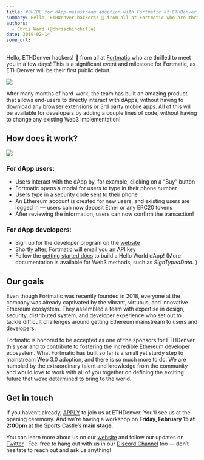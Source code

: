 ```yaml
---
title: #BUIDL for dApp mainstream adoption with Fortmatic at ETHDenver 2019
summary: Hello, ETHDenver hackers! 👋 from all at Fortmatic who are thrilled to meet you in a few days! This is a significant event and milestone for Fortmatic, as ETHDenver will be their first public debut. After many months of hard-work, the team has built an amazing product that allows end-users to directly interact with dApps, without having to download any browser extensions or 3rd party mobile apps. All of this will be available for developers by adding a couple lines of code, without having to cha
authors:
  - Chris Ward (@chrischinchilla)
date: 2019-02-14
some_url: 
---
```


Hello, ETHDenver hackers! 👋 from all at
[Fortmatic](https://fortmatic.com/)
who are thrilled to meet you in a few days! This is a significant event and milestone for Fortmatic, as ETHDenver will be their first public debut.

![](https://api.kauri.io:443/ipfs/QmT8M1Qz1e6MTZHY8saTKH3Aga1dXC1nEkGjvUtT6xnfCX)

After many months of hard-work, the team has built an amazing product that allows end-users to directly interact with dApps, without having to download any browser extensions or 3rd party mobile apps. All of this will be available for developers by adding a couple lines of code, without having to change any existing Web3 implementation!

## How does it work?

![](https://api.kauri.io:443/ipfs/QmRQdYDB11umANbpvsXcBANxRS37SZXAMnNe4tcCcjjLbB)

### For dApp users:

- Users interact with the dApp by, for example, clicking on a “Buy” button
- Fortmatic opens a modal for users to type in their phone number
- Users type in a security code sent to their phone
- An Ethereum account is created for new users, and existing users are logged in — users can now deposit Ether or any ERC20 tokens
- After reviewing the information, users can now confirm the transaction!

### For dApp developers:

- Sign up for the developer program on the [website](https://fortmatic.com)
- Shortly after, Fortmatic will email you an API key
- Follow the [getting started docs](https://developers.fortmatic.com/docs) to build a Hello World dApp! (More documentation is available for Web3 methods, such as _SignTypedData._ )

## Our goals

Even though Fortmatic was recently founded in 2018, everyone at the company was already captivated by the vibrant, virtuous, and innovative Ethereum ecosystem. They assembled a team with expertise in design, security, distributed system, and developer experience who set out to tackle difficult challenges around getting Ethereum mainstream to users and developers.

Fortmatic is honored to be accepted as one of the sponsors for ETHDenver this year and to contribute to fostering the incredible Ethereum developer ecosystem. What Fortmatic has built so far is a small yet sturdy step to mainstream Web 3.0 adoption, and there is so much more to do. We are humbled by the extraordinary talent and knowledge from the community and would love to work with all of you together on defining the exciting future that we’re determined to bring to the world.

## Get in touch

If you haven’t already,
[APPLY](https://www.ethdenver.com/)
to join us at ETHDenver. You’ll see us at the opening ceremony.
And we’re having a workshop on
**Friday, February 15 at 2:00pm**
at the Sports Castle’s
**main stage**.

You can learn more about us on our
[website](https://fortmatic.com)
and follow our updates on
[Twitter](https://twitter.com/fortmatic)
. Feel free to hang out with us in our
[Discord Channel](https://discordapp.com/invite/JqrDbRB)
too — don’t hesitate to reach out and ask us anything!
